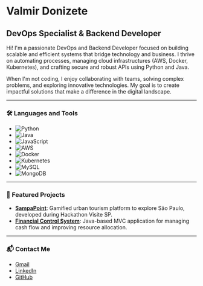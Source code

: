 # Valmir Donizete
## DevOps Specialist & Backend Developer

Hi! I'm a passionate DevOps and Backend Developer focused on building scalable and efficient systems that bridge technology and business. I thrive on automating processes, managing cloud infrastructures (AWS, Docker, Kubernetes), and crafting secure and robust APIs using Python and Java.

When I'm not coding, I enjoy collaborating with teams, solving complex problems, and exploring innovative technologies. My goal is to create impactful solutions that make a difference in the digital landscape.

---

### 🛠️ Languages and Tools
- ![Python](https://img.shields.io/badge/-Python-3776AB?style=flat&logo=python&logoColor=white)
- ![Java](https://img.shields.io/badge/-Java-007396?style=flat&logo=java&logoColor=white)
- ![JavaScript](https://img.shields.io/badge/-JavaScript-F7DF1E?style=flat&logo=javascript&logoColor=black)
- ![AWS](https://img.shields.io/badge/AWS-232F3E?style=flat&logo=amazon-aws&logoColor=white)
- ![Docker](https://img.shields.io/badge/-Docker-2496ED?style=flat&logo=docker&logoColor=white)
- ![Kubernetes](https://img.shields.io/badge/Kubernetes-326CE5?style=flat&logo=kubernetes&logoColor=white)
- ![MySQL](https://img.shields.io/badge/-MySQL-4479A1?style=flat&logo=mysql&logoColor=white)
- ![MongoDB](https://img.shields.io/badge/-MongoDB-47A248?style=flat&logo=mongodb&logoColor=white)

---

### 🔖 Featured Projects
- **[SampaPoint](https://github.com/usuario/SampaPoint)**: Gamified urban tourism platform to explore São Paulo, developed during Hackathon Visite SP.
- **[Financial Control System](https://github.com/usuario/FinancialControlSystem)**: Java-based MVC application for managing cash flow and improving resource allocation.

---

### 📬 Contact Me
- [Gmail](mailto:rafaelfabiano@example.com)
- [LinkedIn](https://www.linkedin.com/in/rafaelfabiano/)
- [GitHub](https://github.com/rafaelfabiano)
